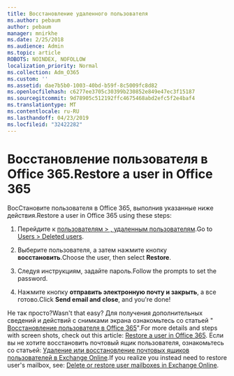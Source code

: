 ```yaml
---
title: Восстановление удаленного пользователя
ms.author: pebaum
author: pebaum
manager: mnirkhe
ms.date: 2/25/2018
ms.audience: Admin
ms.topic: article
ROBOTS: NOINDEX, NOFOLLOW
localization_priority: Normal
ms.collection: Adm_O365
ms.custom: ''
ms.assetid: dae7b5b0-1003-40bd-b59f-8c5009fc8d82
ms.openlocfilehash: c6277ee3705c30399b230852e849e47ec3f15187
ms.sourcegitcommit: 9d78905c512192ffc4675468abd2efc5f2e4baf4
ms.translationtype: MT
ms.contentlocale: ru-RU
ms.lasthandoff: 04/23/2019
ms.locfileid: "32422282"
---
```

# <a name="restore-a-user-in-office-365"></a><span data-ttu-id="cede4-102">Восстановление пользователя в Office 365.</span><span class="sxs-lookup"><span data-stu-id="cede4-102">Restore a user in Office 365</span></span>

<span data-ttu-id="cede4-103">ВосСтановите пользователя в Office 365, выполнив указанные ниже действия.</span><span class="sxs-lookup"><span data-stu-id="cede4-103">Restore a user in Office 365 using these steps:</span></span>
  
1. <span data-ttu-id="cede4-104">Перейдите к [пользователям \> , удаленным пользователям](https://admin.microsoft.com/adminportal/home#/deletedusers).</span><span class="sxs-lookup"><span data-stu-id="cede4-104">Go to [Users \> Deleted users](https://admin.microsoft.com/adminportal/home#/deletedusers).</span></span>
    
2. <span data-ttu-id="cede4-105">Выберите пользователя, а затем нажмите кнопку **восстановить**.</span><span class="sxs-lookup"><span data-stu-id="cede4-105">Choose the user, then select **Restore**.</span></span>
    
3. <span data-ttu-id="cede4-106">Следуя инструкциям, задайте пароль.</span><span class="sxs-lookup"><span data-stu-id="cede4-106">Follow the prompts to set the password.</span></span>
    
4. <span data-ttu-id="cede4-107">Нажмите кнопку **отправить электронную почту и закрыть**, а все готово.</span><span class="sxs-lookup"><span data-stu-id="cede4-107">Click **Send email and close**, and you're done!</span></span>
    

<span data-ttu-id="cede4-108">Не так просто?</span><span class="sxs-lookup"><span data-stu-id="cede4-108">Wasn't that easy?</span></span> <span data-ttu-id="cede4-109">Для получения дополнительных сведений и действий с снимками экрана ознакомьтесь со статьей " [Восстановление пользователя в Office 365](https://support.office.com/article/2c261e42-5dd1-48b0-845f-2a016d29cfc1.aspx)".</span><span class="sxs-lookup"><span data-stu-id="cede4-109">For more details and steps with screen shots, check out this article: [Restore a user in Office 365](https://support.office.com/article/2c261e42-5dd1-48b0-845f-2a016d29cfc1.aspx).</span></span> <span data-ttu-id="cede4-110">Если вы не хотите восстановить почтовый ящик пользователя, ознакомьтесь со статьей: [Удаление или восстановление почтовых ящиков пользователей в Exchange Online](https://docs.microsoft.com/exchange/recipients-in-exchange-online/delete-or-restore-mailboxes).</span><span class="sxs-lookup"><span data-stu-id="cede4-110">If you realize you instead need to restore user's mailbox, see: [Delete or restore user mailboxes in Exchange Online](https://docs.microsoft.com/exchange/recipients-in-exchange-online/delete-or-restore-mailboxes).</span></span>
